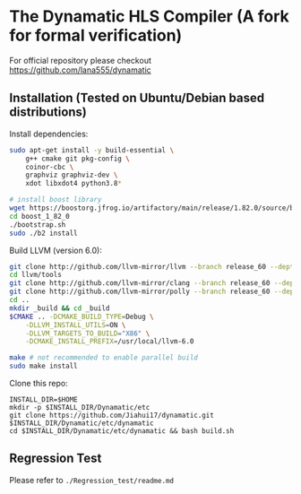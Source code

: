 # The Dynamatic HLS Compiler (A fork for formal verification)

For official repository please checkout https://github.com/lana555/dynamatic

## Installation (Tested on Ubuntu/Debian based distributions)

Install dependencies:
```sh
sudo apt-get install -y build-essential \
	g++ cmake git pkg-config \
	coinor-cbc \
	graphviz graphviz-dev \
	xdot libxdot4 python3.8*

# install boost library
wget https://boostorg.jfrog.io/artifactory/main/release/1.82.0/source/boost_1_82_0.tar.gz
cd boost_1_82_0
./bootstrap.sh
sudo ./b2 install
```

Build LLVM (version 6.0):
```sh
git clone http://github.com/llvm-mirror/llvm --branch release_60 --depth 1
cd llvm/tools
git clone http://github.com/llvm-mirror/clang --branch release_60 --depth 1
git clone http://github.com/llvm-mirror/polly --branch release_60 --depth 1
cd ..
mkdir _build && cd _build
$CMAKE .. -DCMAKE_BUILD_TYPE=Debug \
	-DLLVM_INSTALL_UTILS=ON \
	-DLLVM_TARGETS_TO_BUILD="X86" \
	-DCMAKE_INSTALL_PREFIX=/usr/local/llvm-6.0

make # not recommended to enable parallel build
sudo make install
```

Clone this repo:
```
INSTALL_DIR=$HOME
mkdir -p $INSTALL_DIR/Dynamatic/etc
git clone https://github.com/Jiahui17/dynamatic.git $INSTALL_DIR/Dynamatic/etc/dynamatic
cd $INSTALL_DIR/Dynamatic/etc/dynamatic && bash build.sh
```

## Regression Test

Please refer to `./Regression_test/readme.md`

